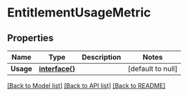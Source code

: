 # EntitlementUsageMetric

## Properties
Name | Type | Description | Notes
------------ | ------------- | ------------- | -------------
**Usage** | [**interface{}**](interface{}.md) |  | [default to null]

[[Back to Model list]](../README.md#documentation-for-models) [[Back to API list]](../README.md#documentation-for-api-endpoints) [[Back to README]](../README.md)


